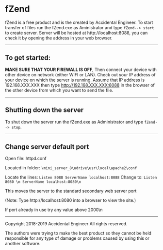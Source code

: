 fZend
===================

fZend is a free product and is the created by Accidental Engineer.
To start transfer of files run the fZend.exe as Aministrator and type `fZend--> start` to create server.
Server will be hosted at http://localhost:8088, you can check it by opening the 
address in your web browser.

-------------------
To get started:
-------------------
**MAKE SURE THAT YOUR FIREWALL IS OFF**, 
Then connect your device with other device on network (either WIFI or LAN).
Check out your IP address of your device on which the server is running. 
Assume that IP address is 192.168.XXX.XXX then type http://192.168.XXX.XXX:8088 in the
browser of the other device from which you want to send the file.

------------------------
Shutting down the server
------------------------
To shut down the server run the fZend.exe as Administrator and type `fZend--> stop`.

--------------------------
Change server default port
--------------------------
Open file: httpd.conf

Located in folder: `\mini_server_8\udrive\usr\local\apache2\conf`

Locate the lines:
`
  Listen 8088
  ServerName localhost:8088
` 
Change to:
`
  Listen 8080 \n
  ServerName localhost:8080\n
`

This moves the server to the standard secondary web server port

(Note: Type http://localhost:8080 into a browser to view the site.)

If port already in use try any value above 2000\n


-----------------------------------------------------------
Copyright 2018-2019 Accidental Engineer
All rights reserved.

The authors were trying to make the best product so they 
cannot be held responsible for any type of damage or 
problems caused by using this or another software.
